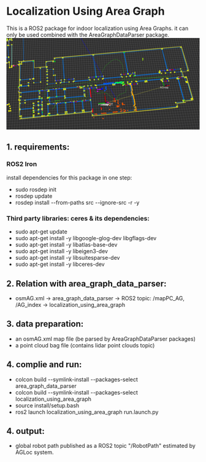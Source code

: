 # Localization Using Area Graph

This is a ROS2 package for indoor localization using Area Graphs. it can only be used combined with the AreaGraphDataParser package.
![demo1](images/demo1.png)


## 1. requirements:

### ROS2 Iron
install dependencies for this package in one step:
 - sudo rosdep init
 - rosdep update
 - rosdep install --from-paths src --ignore-src -r -y


### Third party libraries: ceres & its dependencies:
 - sudo apt-get update
 - sudo apt-get install -y libgoogle-glog-dev libgflags-dev
 - sudo apt-get install -y libatlas-base-dev
 - sudo apt-get install -y libeigen3-dev
 - sudo apt-get install -y libsuitesparse-dev
 - sudo apt-get install -y libceres-dev


## 2. Relation with area_graph_data_parser:

 - osmAG.xml -> area_graph_data_parser -> ROS2 topic: /mapPC_AG, /AG_index -> localization_using_area_graph

## 3. data preparation:
 - an osmAG.xml map file (be parsed by AreaGraphDataParser packages)
 - a point cloud bag file (contains lidar point clouds topic)

## 4. complie and run:
 - colcon build --symlink-install --packages-select area_graph_data_parser 
 - colcon build --symlink-install --packages-select localization_using_area_graph
 - source install/setup.bash
 - ros2 launch localization_using_area_graph run.launch.py
## 4. output:
 - global robot path published as a ROS2 topic "/RobotPath" estimated by AGLoc system.

